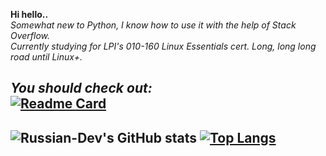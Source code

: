 **Hi hello..** \
*Somewhat new to Python, I know how to use it with the help of Stack Overflow.* \
*Currently studying for LPI's 010-160 Linux Essentials cert. Long, long long road until Linux+.*

***You should check out:*** \
[![Readme Card](https://github-readme-stats.vercel.app/api/pin/?username=flicko0&repo=bread-api&theme=dark)](https://github.com/flicko0/bread-api)
---
![Russian-Dev's GitHub stats](https://github-readme-stats.vercel.app/api?username=qaezz&count_private=true&show_icons=true&theme=dark) [![Top Langs](https://github-readme-stats.vercel.app/api/top-langs/?username=qaezz&theme=dark)](https://github.com/oliiiiiiiiiiiii/github-readme-stats)
---

